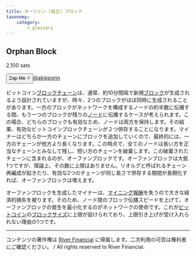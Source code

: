 ```yaml
---
title: オーファン (孤立) ブロック
taxonomy:
    category:
        - glossary
---
```


## Orphan Block
2,100 sats

<div><button class="zap-button" data-npub="npub17d7ham6ucsm2yxuwa9k9th49d44lfa50uk2fq0v2p0jxs2npnyxsaxxt59" data-relays="wss://relay.damus.io,wss://relay.snort.social,wss://nostr.wine,wss://relay.nostr.band">Zap Me ⚡</button><a href="https://twitter.com/akipponn">@akipponn</a></div>

ビットコイン[ブロックチェーン](https://lostinbitcoin.sakuraweb.com/glossary/blockchain/)は、通常、約10分間隔で新規[ブロック](https://lostinbitcoin.sakuraweb.com/glossary/block/)が生成されるよう設計されていますが、時々、2つのブロックがほぼ同時に生成されることがあります。一方のブロックがネットワークを構成するノードの約半数に伝播する間、もう一つのブロックが残りの[ノード](https://lostinbitcoin.sakuraweb.com/glossary/node/)に伝播するケースが考えられます。この場合、どちらのブロックも有効なため、ノードは両方を保持します。その結果、有効なビットコインブロックチェーンが２つ併存することになります。マイナーはどちらか一方のチェーンにブロックを追加していくので、最終的には、一方のチェーンが他方より長くなります。この時点で、全てのノードは長い方を正当なチェーンとみなして残し、短い方のチェーンを破棄します。この破棄されたチェーンに含まれるのが、オーファンブロックです。オーファンブロックは大抵1つですが、理論上、その数に上限はありません。リオルグと呼ばれるチェーン再編成が起きたり、有効な2つのチェーンが同じ長さで併存する期間が長期化すれば、オーファンブロックは増えます。

オーファンブロックを生成したマイナーは、[マイニング報酬](https://lostinbitcoin.sakuraweb.com/glossary/block_reward/)を失うので大きな経済的損失を被ります。そのため、ノード間のブロック伝播スピードを上げて、オーファンブロックの発生を最小化するのがネットワークの使命です。これが[ビットコイン](https://lostinbitcoin.sakuraweb.com/glossary/bitcoin/)の[ブロックサイズ](https://lostinbitcoin.sakuraweb.com/glossary/block_size/)に上限が設けられており、上限引き上げが受け入れられない理由の1つです。

---
コンテンツの著作権は [River Financial](https://river.com/) に帰属します。二次利用の可否は権利者にご確認ください。 / All rights reserved to River Financial.
